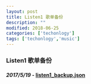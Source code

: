 ```yaml
---
layout: post
title: Listen1 歌单备份
description: ""
modified: 2018-06-25
categories: ['techonlogy']
tags: ['techonlogy','music']
---
```


### Listen1 歌单备份

#### *2017/5/19* -  [listen1_backup.json](https://www.jianguoyun.com/p/DV8BWqIQkvXWBhjBqkA)